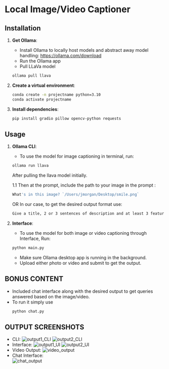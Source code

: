 # Local Image/Video Captioner



## Installation
1. **Get Ollama**:
    - Install Ollama to locally host models and abstract away model handling: https://ollama.com/download
    - Run the Ollama app
    - Pull LLaVa model
    ```bash
    ollama pull llava
    ```

2. **Create a virtual environment**:
    ```bash
    conda create -n projectname python=3.10
    conda activate projectname  
    ```

3. **Install dependencies**:
    ```bash
    pip install gradio pillow opencv-python requests
    ```

    
## Usage
1. **Ollama CLI**:
    - To use the model for image captioning in terminal, run:
    ```bash
    ollama run llava
    ```
   After pulling the llava model initially.
   
    1.1 Then at the prompt, include the path to your image in the prompt :
   
   ```bash
   What's in this image? `/Users/jmorgan/Desktop/smile.png`
   ```
   
    OR
    In our case, to get the desired output format use:
   
    ```bash
    Give a title, 2 or 3 sentences of description and at least 3 features to at most 5 features for this image `image_path`
    ```

3. **Interface**:
    - To use the model for both image or video captioning through Interface, Run:
    ```bash
    python main.py
    ```
    - Make sure Ollama desktop app is running in the background. 
    - Upload either photo or video and submit to get the output.
  
## BONUS CONTENT
- Included chat interface along with the desired output to get queries answered based on the image/video.
- To run it simply use
  ```bash
  python chat.py
  ```



## OUTPUT SCREENSHOTS
   - CLI:
     ![output1_CLI](https://github.com/user-attachments/assets/882577f1-64ba-4e55-a20c-56c8974abb1c)
     ![output2_CLI](https://github.com/user-attachments/assets/497286de-68b7-4d29-81b1-7ea9e2a72b88)
   - Interface:
     ![output1_UI](https://github.com/user-attachments/assets/80f3c844-cacb-418d-8bef-05184a24bf87)
     ![output2_UI](https://github.com/user-attachments/assets/74b93373-bac1-4d35-b207-289a72f110d1)
   - Video Output:
     ![video_output](https://github.com/user-attachments/assets/71cb6a6a-8cc1-4f1c-8548-98db70f7c51b)
   - Chat Interface:    
     ![chat_output](https://github.com/user-attachments/assets/6f5a5375-7f1e-4801-b4e2-bbd245667dd1)

